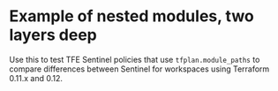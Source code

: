 # Example of nested modules, two layers deep
Use this to test TFE Sentinel policies that use `tfplan.module_paths` to compare differences between Sentinel for workspaces using Terraform 0.11.x and 0.12.
